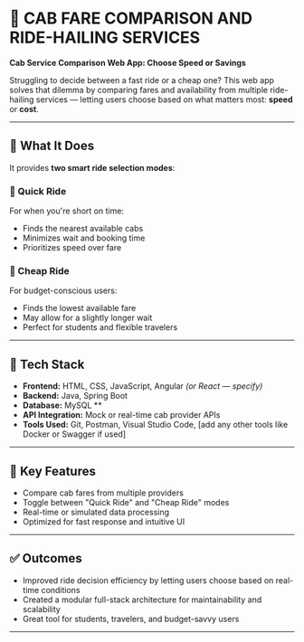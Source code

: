 # 🚕 CAB FARE COMPARISON AND RIDE-HAILING SERVICES  
**Cab Service Comparison Web App: Choose Speed or Savings**

Struggling to decide between a fast ride or a cheap one? This web app solves that dilemma by comparing fares and availability from multiple ride-hailing services — letting users choose based on what matters most: **speed** or **cost**.

---

## 🔧 What It Does

It provides **two smart ride selection modes**:

### 🔹 Quick Ride  
For when you're short on time:
- Finds the nearest available cabs
- Minimizes wait and booking time
- Prioritizes speed over fare

### 🔹 Cheap Ride  
For budget-conscious users:
- Finds the lowest available fare
- May allow for a slightly longer wait
- Perfect for students and flexible travelers

---

## 🧱 Tech Stack

- **Frontend:** HTML, CSS, JavaScript, Angular *(or React — specify)*
- **Backend:** Java, Spring Boot
- **Database:** MySQL **
- **API Integration:** Mock or real-time cab provider APIs
- **Tools Used:** Git, Postman, Visual Studio Code, [add any other tools like Docker or Swagger if used]

---

## 🎯 Key Features

- Compare cab fares from multiple providers
- Toggle between "Quick Ride" and "Cheap Ride" modes
- Real-time or simulated data processing
- Optimized for fast response and intuitive UI

---

## ✅ Outcomes

- Improved ride decision efficiency by letting users choose based on real-time conditions
- Created a modular full-stack architecture for maintainability and scalability
- Great tool for students, travelers, and budget-savvy users

---
